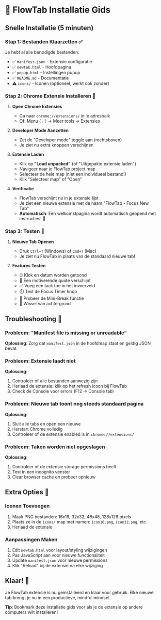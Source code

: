 # 🚀 FlowTab Installatie Gids

## Snelle Installatie (5 minuten)

### Stap 1: Bestanden Klaarzetten ✅
Je hebt al alle benodigde bestanden:
- ✅ `manifest.json` - Extensie configuratie
- ✅ `newtab.html` - Hoofdpagina  
- ✅ `popup.html` - Instellingen popup
- ✅ `README.md` - Documentatie
- ⚠️ `icons/` - Iconen (optioneel, werkt ook zonder)

### Stap 2: Chrome Extensie Installeren 🔧

1. **Open Chrome Extensies**
   - Ga naar `chrome://extensions/` in je adresbalk
   - Of: Menu (⋮) → Meer tools → Extensies

2. **Developer Mode Aanzetten**
   - Zet de "Developer mode" toggle aan (rechtsboven)
   - Je ziet nu extra knoppen verschijnen

3. **Extensie Laden**
   - Klik op **"Load unpacked"** (of "Uitgepakte extensie laden")
   - Navigeer naar je FlowTab project map
   - Selecteer de hele map (niet een individueel bestand!)
   - Klik "Selecteer map" of "Open"

4. **Verificatie**
   - FlowTab verschijnt nu in je extensie lijst
   - Je ziet een nieuwe extensie met de naam "FlowTab - Focus New Tab"
   - **Automatisch**: Een welkomstpagina wordt automatisch geopend met instructies! 🎉

### Stap 3: Testen 🎯

1. **Nieuwe Tab Openen**
   - Druk `Ctrl+T` (Windows) of `Cmd+T` (Mac)
   - Je ziet nu FlowTab in plaats van de standaard nieuwe tab!

2. **Features Testen**
   - ⏰ Klok en datum worden getoond
   - 💭 Een motiverende quote verschijnt
   - ✅ Voeg een taak toe in het invoerveld
   - ⏱️ Test de Focus Timer knop
   - 🧘 Probeer de Mini-Break functie
   - 🌅 Wissel van achtergrond

## Troubleshooting 🔧

### Probleem: "Manifest file is missing or unreadable"
**Oplossing**: Zorg dat `manifest.json` in de hoofdmap staat en geldig JSON bevat.

### Probleem: Extensie laadt niet
**Oplossing**: 
1. Controleer of alle bestanden aanwezig zijn
2. Herlaad de extensie: klik op het refresh icoon bij FlowTab
3. Check de Console voor errors (F12 → Console tab)

### Probleem: Nieuwe tab toont nog steeds standaard pagina
**Oplossing**:
1. Sluit alle tabs en open een nieuwe
2. Herstart Chrome volledig
3. Controleer of de extensie enabled is in `chrome://extensions/`

### Probleem: Taken worden niet opgeslagen
**Oplossing**: 
1. Controleer of de extensie storage permissions heeft
2. Test in een incognito venster
3. Clear browser cache en probeer opnieuw

## Extra Opties 🎨

### Iconen Toevoegen
1. Maak PNG bestanden: 16x16, 32x32, 48x48, 128x128 pixels
2. Plaats ze in de `icons/` map met namen: `icon16.png`, `icon32.png`, etc.
3. Herlaad de extensie

### Aanpassingen Maken
1. Edit `newtab.html` voor layout/styling wijzigingen
2. Pas JavaScript aan voor nieuwe functionaliteit  
3. Update `manifest.json` voor nieuwe permissions
4. Klik "Reload" bij de extensie na elke wijziging

## Klaar! 🎉

Je FlowTab extensie is nu geïnstalleerd en klaar voor gebruik. Elke nieuwe tab brengt je nu in een productieve, mindful mindset.

**Tip**: Bookmark deze installatie gids voor als je de extensie op andere computers wilt installeren!
